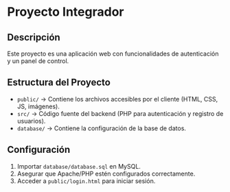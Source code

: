 # Proyecto Integrador

## Descripción
Este proyecto es una aplicación web con funcionalidades de autenticación y un panel de control.

## Estructura del Proyecto
- `public/` → Contiene los archivos accesibles por el cliente (HTML, CSS, JS, imágenes).
- `src/` → Código fuente del backend (PHP para autenticación y registro de usuarios).
- `database/` → Contiene la configuración de la base de datos.

## Configuración
1. Importar `database/database.sql` en MySQL.
2. Asegurar que Apache/PHP estén configurados correctamente.
3. Acceder a `public/login.html` para iniciar sesión.
